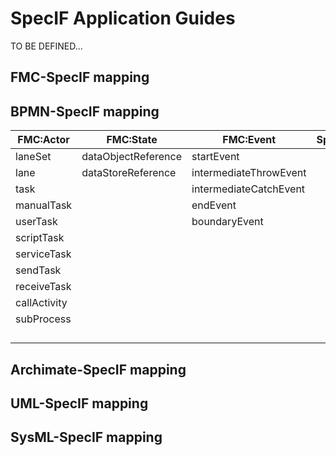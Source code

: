 # SpecIF Application Guides

TO BE DEFINED...

## FMC-SpecIF mapping

## BPMN-SpecIF mapping

| FMC:Actor | FMC:State | FMC:Event | SpecIF:Collection |
| --- | --- | --- | --- |
| laneSet | dataObjectReference | startEvent |  |
| lane | dataStoreReference | intermediateThrowEvent |  |
| task |  | intermediateCatchEvent |  |
| manualTask |  | endEvent |  |
| userTask |  | boundaryEvent |  |
| scriptTask |  |  |  |
| serviceTask |  |  |  |
| sendTask |  |  |  |
| receiveTask |  |  |  |
| callActivity |  |  |  |
| subProcess |  |  |  |
|  |  |  |  |
|  |  |  |  |
|  |  |  |  |
|  |  |  |  |


## Archimate-SpecIF mapping

## UML-SpecIF mapping

## SysML-SpecIF mapping
